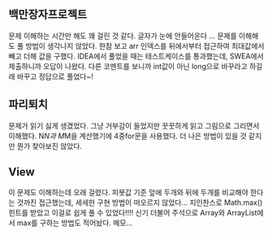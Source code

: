 ## 백만장자프로젝트

문제 이해하는 시간만 해도 꽤 걸린 것 같다. 글자가 눈에 안들어온다 ... 문제를 이해해도 풀 방법이 생각나지 않았다. 한참 보고 arr 인덱스를 뒤에서부터 접근하여 최대값에서 빼고 더해 값을 구했다. IDEA에서 풀었을 때는 테스트케이스를 통과했는데, SWEA에서 제출하니까 오답이 나왔다. 다른 코멘트를 보니까 int값이 아닌 long으로 바꾸라고 하길래 바꾸고 정답으로 풀었다~!

## 파리퇴치

문제가 읽기 싫게 생겼었다. 그냥 거부감이 들었지만 꿋꿋하게 읽고 그림으로 그리면서 이해했다. N*N과 M*M을 계산했기에 4중for문을 사용했다. 더 나은 방법이 있을 것 같지만 뭔가 찾아보진 않았다. 

## View

이 문제도 이해하는데 오래 걸렸다. 피봇값 기준 앞에 두개와 뒤에 두개를 비교해야 한다는 것까진 접근했는데, 세세한 구현 방법이 떠오르지 않았다... 지인찬스로 Math.max() 힌트를 받았고 이걸로 쉽게 풀 수 있었다!!!! 신기 더불어 주석으로 Array와 ArrayList에서 max를 구하는 방법도 적어놨다. 메모...